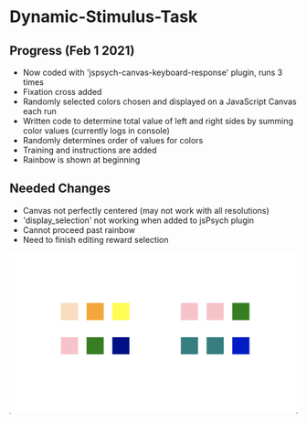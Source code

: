 # Dynamic-Stimulus-Task

## Progress (Feb 1 2021)

* Now coded with 'jspsych-canvas-keyboard-response' plugin, runs 3 times
* Fixation cross added
* Randomly selected colors chosen and displayed on a JavaScript Canvas each run
* Written code to determine total value of left and right sides by summing color values (currently logs in console)
* Randomly determines order of values for colors
* Training and instructions are added
* Rainbow is shown at beginning



## Needed Changes

* Canvas not perfectly centered (may not work with all resolutions)
* 'display_selection' not working when added to jsPsych plugin
* Cannot proceed past rainbow
* Need to finish editing reward selection


![Progress Update](/img/image.png)
